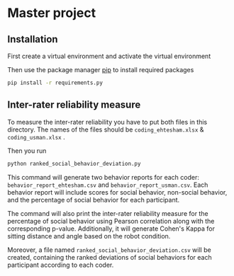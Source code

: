 # Master project



## Installation

First create a virtual environment and activate the virtual environment

Then use the package manager [pip](https://pip.pypa.io/en/stable/) to install required packages

```bash
pip install -r requirements.py
```

## Inter-rater reliability measure

To measure the inter-rater reliability you have to put both files in this directory. The names of the files should be `coding_ehtesham.xlsx` & `coding_usman.xlsx` .

Then you run 

```bash
python ranked_social_behavior_deviation.py
```

This command will generate two behavior reports for each coder: `behavior_report_ehtesham.csv` and `behavior_report_usman.csv`. Each behavior report will include scores for social behavior, non-social behavior, and the percentage of social behavior for each participant.

The command will also print the inter-rater reliability measure for the percentage of social behavior using Pearson correlation along with the corresponding p-value. Additionally, it will generate Cohen's Kappa for sitting distance and angle based on the robot condition.

Moreover, a file named `ranked_social_behavior_deviation.csv` will be created, containing the ranked deviations of social behaviors for each participant according to each coder.

